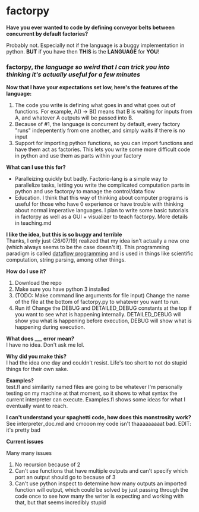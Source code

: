 # factorpy

**Have you ever wanted to code by defining conveyor belts between concurrent by default factories?**  

Probably not. Especially not if the language is a buggy implementation in python. **BUT** if you have then **THIS** is the **LANGUAGE** for **YOU**!

### factorpy, *the language so weird that I can trick you into thinking it's actually useful for a few minutes* ###  


**Now that I have your expectations set low, here's the features of the language:**
1. The code you write is defining what goes in and what goes out of functions. For example, A() -> B() means that B is waiting for inputs from A, and whatever A outputs will be passed into B.
2. Because of #1, the language is concurrent by default, every factory "runs" indepentently from one another, and simply waits if there is no input
3. Support for importing python functions, so you can import functions and have them act as factories. This lets you write some more difficult code in python and use them as parts within your factory

**What can I use this for?**  
- Paralleizing quickly but badly. Factorio-lang is a simple way to parallelize tasks, letting you write the complicated computation parts in python and use factorpy to manage the control/data flow
- Education. I think that this way of thinking about computer programs is useful for those who have 0 experience or have trouble with thinking about normal imperative languages. I plan to write some basic tutorials in factorpy as well as a GUI + visualizer to teach factorpy. More details in teaching.md

**I like the idea, but this is so buggy and terrible**  
Thanks, I only just (26/07/19) realized that my idea isn't actually a new one (which always seems to be the case doesn't it). This programming paradigm is called [dataflow programming](https://en.wikipedia.org/wiki/Dataflow_programming) and is used in things like scientific computation, string parsing, among other things.

**How do I use it?**  
1. Download the repo
2. Make sure you have python 3 installed
3. (TODO: Make command line arguments for file input) Change the name of the file at the bottom of factorpy.py to whatever you want to run.
4. Run it! Change the DEBUG and DETAILED_DEBUG constants at the top if you want to see what is happening internally. DETAILED_DEBUG will show you what is happening before execution, DEBUG will show what is happening during execution.

**What does ___ error mean?**  
I have no idea. Don't ask me lol.

**Why did you make this?**    
I had the idea one day and couldn't resist. Life's too short to not do stupid things for their own sake.

**Examples?**  
test.fl and similarity named files are going to be whatever I'm personally testing on my machine at that moment, so it shows to what syntax the current interpreter can execute. Examples.fl shows some ideas for what I eventually want to reach.

**I can't understand your spaghetti code, how does this monstrosity work?**  
See interpreter_doc.md and cmooon my code isn't thaaaaaaaaat bad. EDIT: it's pretty bad


**Current issues**

Many many issues

1. No recursion because of 2
2. Can't use functions that have multiple outputs and can't specify which port an output should go to because of 3
3. Can't use python inspect to determine how many outputs an imported function will output, which could be solved by just passing through the code once to see how many the writer is expecting and working with that, but that seems incredibly stupid

